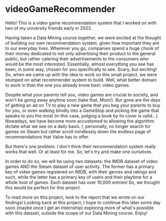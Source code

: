 # videoGameRecommender
Hello! This is a video game recommendation system that I worked on with two of my university friends early in 2023.

Having taken a Data Mining course together, we were excited at the thought of building our own recommendation system, given how important they are to our everyday lives. 
Wherever you go, companies spend a huge chunk of their money dedicated to not only advertising their product to the general public, but rather catering their advertisements
to the consumers who would be the most interested. Essentially, almost everything you see has been, in some way, chosen for you specifically to see. Scary, but exciting!
So, when we came up with the idea to work on this small project, we were stumped on what recommender system to build. Well, what better domain to work in than the one you
already know best: video games.

Despite what your parents tell you, video games are crucial to society, and won't be going away anytime soon (take that, Mom!). But gone are the days of getting an ad on TV to 
play a new game that you beg your parents to buy for you, or even walking blindly into a GameStop and picking the game that speaks to you the most (in this case, judging a book
by its cover is valid...). Nowadays, we have become more accustomed to allowing the algorithm dictate what we see on a daily basis. I, personally, no longer search for games on 
Steam but rather scroll mindlessly down the endless page of recommendations that Valve has to offer.

But there's one problem. I don't think their recommendation system really works that well. Or at least for me. So, let's try and make one ourselves.

In order to do so, we will be using two datasets: the IMDB dataset of video games AND the Steam dataset of user activity. The former has a primary key of video games registered
on IMDB, with their genres and ratings and such, while the latter has a primary key of users and their playtime for a whole host of games. Each dataset has over 10,000 entries! So, 
we thought this would be perfect for this project.

To read more on this project, look to the report that we wrote on our findings! Looking back at this project, I hope to continue this later some day soon (maybe once I get an internship)
exploring more of what's possible with this dataset, outside the scope of our Data Mining course. Enjoy!

